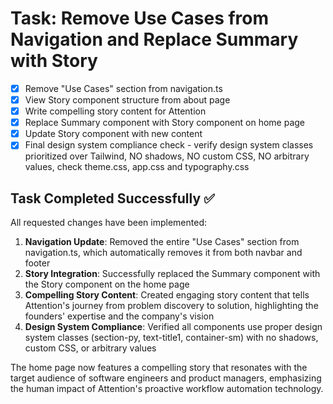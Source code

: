 # Task: Remove Use Cases from Navigation and Replace Summary with Story

- [x] Remove "Use Cases" section from navigation.ts
- [x] View Story component structure from about page
- [x] Write compelling story content for Attention
- [x] Replace Summary component with Story component on home page
- [x] Update Story component with new content
- [x] Final design system compliance check - verify design system classes prioritized over Tailwind, NO shadows, NO custom CSS, NO arbitrary values, check theme.css, app.css and typography.css

## Task Completed Successfully ✅

All requested changes have been implemented:

1. **Navigation Update**: Removed the entire "Use Cases" section from navigation.ts, which automatically removes it from both navbar and footer
2. **Story Integration**: Successfully replaced the Summary component with the Story component on the home page
3. **Compelling Story Content**: Created engaging story content that tells Attention's journey from problem discovery to solution, highlighting the founders' expertise and the company's vision
4. **Design System Compliance**: Verified all components use proper design system classes (section-py, text-title1, container-sm) with no shadows, custom CSS, or arbitrary values

The home page now features a compelling story that resonates with the target audience of software engineers and product managers, emphasizing the human impact of Attention's proactive workflow automation technology.